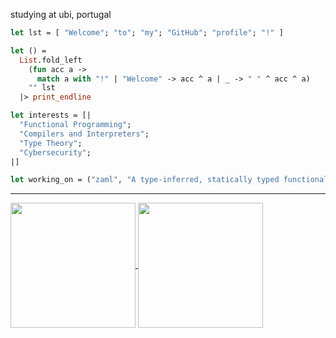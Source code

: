 
studying at ubi, portugal

```ocaml
let lst = [ "Welcome"; "to"; "my"; "GitHub"; "profile"; "!" ]

let () =
  List.fold_left
    (fun acc a ->
      match a with "!" | "Welcome" -> acc ^ a | _ -> " " ^ acc ^ a)
    "" lst
  |> print_endline

let interests = [|
  "Functional Programming";
  "Compilers and Interpreters";
  "Type Theory";
  "Cybersecurity";
|]

let working_on = ("zaml", "A type-inferred, statically typed functional programming language inspired by OCaml and Lambda calculus.")
```

---
<a href="https://github.com/anuraghazra/convoychat">
  <img height=200 align="center" src="https://github-readme-stats-two-nu-79.vercel.app/api?username=zazedd&show_icons=true&hide_border=true&theme=dark&bg_color=00000000&card_width=400" />
</a>
<a href="https://github.com/anuraghazra/github-readme-stats">
  <img height=200 align="center" src="https://github-readme-stats-two-nu-79.vercel.app/api/top-langs/?username=zazedd&layout=compact&theme=dark&include_all_commits=true&hide_border=true&count_private=true&langs_count=6&hide=html,lua,css,tex&bg_color=00000000&card_width=300" />
</a>

